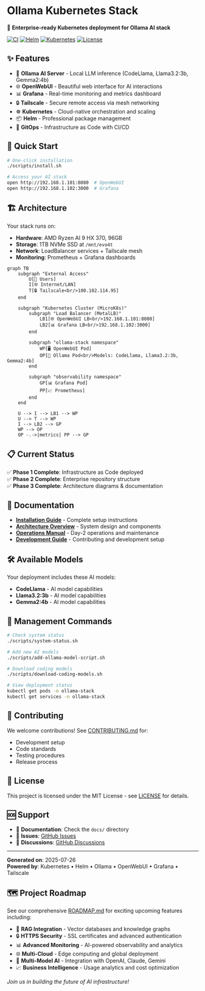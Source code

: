 # Ollama Kubernetes Stack

🚀 **Enterprise-ready Kubernetes deployment for Ollama AI stack**

[![CI](https://github.com/your-org/ollama-kubernetes-stack/workflows/CI/badge.svg)](https://github.com/your-org/ollama-kubernetes-stack/actions)
[![Helm](https://img.shields.io/badge/Helm-v3.12+-blue.svg)](https://helm.sh)
[![Kubernetes](https://img.shields.io/badge/Kubernetes-v1.28+-blue.svg)](https://kubernetes.io)
[![License](https://img.shields.io/badge/License-MIT-green.svg)](LICENSE)

## ✨ Features

- 🤖 **Ollama AI Server** - Local LLM inference (CodeLlama, Llama3.2:3b, Gemma2:4b)
- 🌐 **OpenWebUI** - Beautiful web interface for AI interactions
- 📊 **Grafana** - Real-time monitoring and metrics dashboard
- 🔒 **Tailscale** - Secure remote access via mesh networking
- ☸️ **Kubernetes** - Cloud-native orchestration and scaling
- 📦 **Helm** - Professional package management
- 🔄 **GitOps** - Infrastructure as Code with CI/CD

## 🚀 Quick Start

```bash
# One-click installation
./scripts/install.sh

# Access your AI stack
open http://192.168.1.101:8080  # OpenWebUI
open http://192.168.1.102:3000  # Grafana
```

## 🏗️ Architecture

Your stack runs on:
- **Hardware**: AMD Ryzen AI 9 HX 370, 96GB
- **Storage**: 1TB NVMe SSD at `/mnt/evo4t`
- **Network**: LoadBalancer services + Tailscale mesh
- **Monitoring**: Prometheus + Grafana dashboards

```mermaid
graph TB
    subgraph "External Access"
        U[👥 Users] 
        I[🌐 Internet/LAN]
        T[🔒 Tailscale<br/>100.102.114.95]
    end
    
    subgraph "Kubernetes Cluster (MicroK8s)"
        subgraph "Load Balancer (MetalLB)"
            LB1[🌐 OpenWebUI LB<br/>192.168.1.101:8080]
            LB2[📊 Grafana LB<br/>192.168.1.102:3000]
        end
        
        subgraph "ollama-stack namespace"
            WP[🖥️ OpenWebUI Pod]
            OP[🧠 Ollama Pod<br/>Models: CodeLlama, Llama3.2:3b, Gemma2:4b]
        end
        
        subgraph "observability namespace"
            GP[📊 Grafana Pod]
            PP[📈 Prometheus]
        end
    end
    
    U --> I --> LB1 --> WP
    U --> T --> WP
    I --> LB2 --> GP
    WP --> OP
    OP -.->|metrics| PP --> GP
```

## 📋 Current Status

✅ **Phase 1 Complete**: Infrastructure as Code deployed  
✅ **Phase 2 Complete**: Enterprise repository structure  
✅ **Phase 3 Complete**: Architecture diagrams & documentation  

## 📖 Documentation

- **[Installation Guide](docs/deployment/installation.md)** - Complete setup instructions
- **[Architecture Overview](docs/architecture/overview.md)** - System design and components
- **[Operations Manual](docs/operations/)** - Day-2 operations and maintenance
- **[Development Guide](docs/development/)** - Contributing and development setup

## 🛠️ Available Models

Your deployment includes these AI models:
- **CodeLlama** - AI model capabilities
- **Llama3.2:3b** - AI model capabilities
- **Gemma2:4b** - AI model capabilities

## 🔧 Management Commands

```bash
# Check system status
./scripts/system-status.sh

# Add new AI models
./scripts/add-ollama-model-script.sh

# Download coding models
./scripts/download-coding-models.sh

# View deployment status
kubectl get pods -n ollama-stack
kubectl get services -n ollama-stack
```

## 🤝 Contributing

We welcome contributions! See [CONTRIBUTING.md](CONTRIBUTING.md) for:
- Development setup
- Code standards
- Testing procedures
- Release process

## 📄 License

This project is licensed under the MIT License - see [LICENSE](LICENSE) for details.

## 🆘 Support

- 📖 **Documentation**: Check the `docs/` directory
- 🐛 **Issues**: [GitHub Issues](https://github.com/your-org/ollama-kubernetes-stack/issues)
- 💬 **Discussions**: [GitHub Discussions](https://github.com/your-org/ollama-kubernetes-stack/discussions)

---

**Generated on**: 2025-07-26  
**Powered by**: Kubernetes • Helm • Ollama • OpenWebUI • Grafana • Tailscale

## 🗺️ Project Roadmap

See our comprehensive [ROADMAP.md](ROADMAP.md) for exciting upcoming features including:

- 🧠 **RAG Integration** - Vector databases and knowledge graphs
- 🔒 **HTTPS Security** - SSL certificates and advanced authentication  
- 📊 **Advanced Monitoring** - AI-powered observability and analytics
- 🌐 **Multi-Cloud** - Edge computing and global deployment
- 🤖 **Multi-Model AI** - Integration with OpenAI, Claude, Gemini
- 📈 **Business Intelligence** - Usage analytics and cost optimization

*Join us in building the future of AI infrastructure!*
